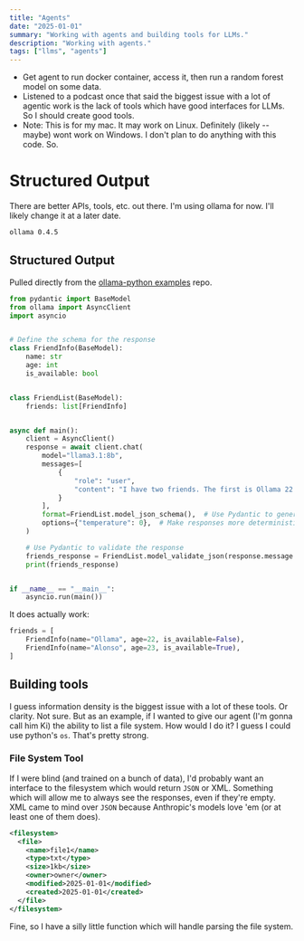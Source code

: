 ```yaml
---
title: "Agents"
date: "2025-01-01"
summary: "Working with agents and building tools for LLMs."
description: "Working with agents."
tags: ["llms", "agents"]
---
```

- Get agent to run docker container, access it, then run a random forest model on some data.
- Listened to a podcast once that said the biggest issue with a lot of agentic work is the lack of tools which have good interfaces for LLMs. So I should create good tools.
- Note: This is for my mac. It may work on Linux. Definitely (likely -- maybe) wont work on Windows. I don't plan to do anything with this code. So.

# Structured Output

There are better APIs, tools, etc. out there. I'm using ollama for now. I'll likely change it at a later date.

```bash
ollama 0.4.5
```

## Structured Output

Pulled directly from the [ollama-python examples](https://github.com/ollama/ollama-python/blob/main/examples/async-structured-outputs.py) repo.

```python
from pydantic import BaseModel
from ollama import AsyncClient
import asyncio


# Define the schema for the response
class FriendInfo(BaseModel):
    name: str
    age: int
    is_available: bool


class FriendList(BaseModel):
    friends: list[FriendInfo]


async def main():
    client = AsyncClient()
    response = await client.chat(
        model="llama3.1:8b",
        messages=[
            {
                "role": "user",
                "content": "I have two friends. The first is Ollama 22 years old busy saving the world, and the second is Alonso 23 years old and wants to hang out. Return a list of friends in JSON format",
            }
        ],
        format=FriendList.model_json_schema(),  # Use Pydantic to generate the schema
        options={"temperature": 0},  # Make responses more deterministic
    )

    # Use Pydantic to validate the response
    friends_response = FriendList.model_validate_json(response.message.content)
    print(friends_response)


if __name__ == "__main__":
    asyncio.run(main())
```

It does actually work:

```python
friends = [
    FriendInfo(name="Ollama", age=22, is_available=False),
    FriendInfo(name="Alonso", age=23, is_available=True),
]
```

## Building tools

I guess information density is the biggest issue with a lot of these tools. Or clarity. Not sure. But as an example, if I wanted to give our agent (I'm gonna call him Ki) the ability to list a file system. How would I do it? I guess I could use python's `os`. That's pretty strong.

### File System Tool

If I were blind (and trained on a bunch of data), I'd probably want an interface to the filesystem which would return `JSON` or XML. Something which will allow me to always see the responses, even if they're empty. XML came to mind over `JSON` because Anthropic's models love 'em (or at least one of them does).

```XML
<filesystem>
  <file>
    <name>file1</name>
    <type>txt</type>
    <size>1kb</size>
    <owner>owner</owner>
    <modified>2025-01-01</modified>
    <created>2025-01-01</created>
  </file>
</filesystem>
```

Fine, so I have a silly little function which will handle parsing the file system.

